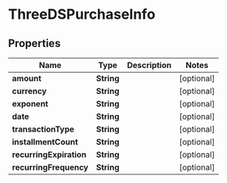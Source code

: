 

# ThreeDSPurchaseInfo


## Properties

| Name | Type | Description | Notes |
|------------ | ------------- | ------------- | -------------|
|**amount** | **String** |  |  [optional] |
|**currency** | **String** |  |  [optional] |
|**exponent** | **String** |  |  [optional] |
|**date** | **String** |  |  [optional] |
|**transactionType** | **String** |  |  [optional] |
|**installmentCount** | **String** |  |  [optional] |
|**recurringExpiration** | **String** |  |  [optional] |
|**recurringFrequency** | **String** |  |  [optional] |



